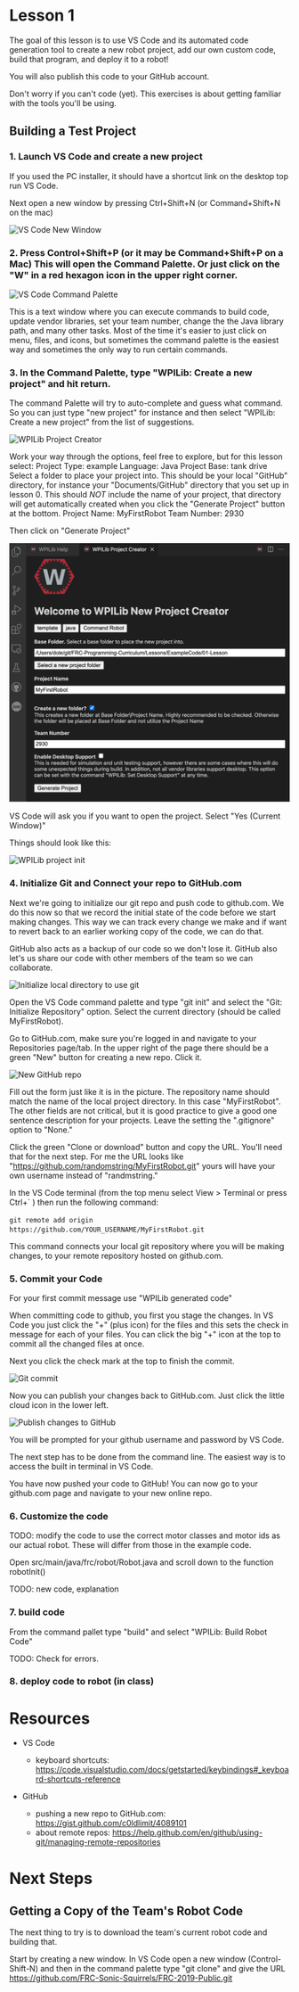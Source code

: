 # Lesson 1

The goal of this lesson is to use VS Code and its automated code
generation tool to create a new robot project, add our own custom
code, build that program, and deploy it to a robot!

You will also publish this code to your GitHub account.

Don't worry if you can't code (yet). This exercises is about getting
familiar with the tools you'll be using.

## Building a Test Project

### 1. Launch VS Code and create a new project

If you used the PC installer, it should have a shortcut link on the desktop top run VS Code.

Next open a new window by pressing Ctrl+Shift+N (or Command+Shift+N on the mac)

![VS Code New Window](https://raw.githubusercontent.com/randomstring/FRC-Programming-Curriculum/master/Lessons/imgs/VSCode_New_Window.png)

### 2. Press Control+Shift+P (or it may be Command+Shift+P on a Mac) This will open the Command Palette. Or just click on the "W" in a red hexagon icon in the upper right corner.

![VS Code Command Palette](https://raw.githubusercontent.com/randomstring/FRC-Programming-Curriculum/master/Lessons/imgs/Command_Palette.png)

This is a text window where you can execute commands to build code, update vendor libraries, set your team number, change the the Java library path, and many other tasks. Most of the time it's easier to just click on menu, files, and icons, but sometimes the command palette is the easiest way and sometimes the only way to run certain commands.

### 3. In the Command Palette, type "WPILib: Create a new project" and hit return.
   The command Palette will try to auto-complete and guess what command. So you can just type "new project" for instance and then select "WPILib: Create a new project" from the list of suggestions.

![WPILib Project Creator](https://raw.githubusercontent.com/randomstring/FRC-Programming-Curriculum/master/Lessons/imgs/WPILib_Project_Creator.png)

Work your way through the options, feel free to explore, but for this lesson select:
  Project Type: example
  Language: Java
  Project Base: tank drive
  Select a folder to place your project into. This should be your local "GitHub" directory, for instance your "Documents/GitHub" directory that you set up in lesson 0. This should *NOT* include the name of your project, that directory will get automatically created when you click the "Generate Project" button at the bottom.
  Project Name: MyFirstRobot
  Team Number: 2930
  
  Then click on "Generate Project"

![WPILib New Project](https://raw.githubusercontent.com/randomstring/FRC-Programming-Curriculum/master/Lessons/imgs/WPILib_New_Project.png)

VS Code will ask you if you want to open the project. Select "Yes (Current Window)"

Things should look like this:

![WPILib project init](https://raw.githubusercontent.com/randomstring/FRC-Programming-Curriculum/master/Lessons/imgs/WPILib_init.png)

### 4. Initialize Git and Connect your repo to GitHub.com

Next we're going to initialize our git repo and push code to github.com. We do this now so that we record the initial state of the code before we start making changes. This way we can track every change we make and if want to revert back to an earlier working copy of the code, we can do that.

GitHub also acts as a backup of our code so we don't lose it. GitHub also let's us share our code with other members of the team so we can collaborate.

![Initialize local directory to use git](https://raw.githubusercontent.com/randomstring/FRC-Programming-Curriculum/master/Lessons/imgs/Git_init.png)

Open the VS Code command palette and type "git init" and select the "Git: Initialize Repository" option. Select the current directory (should be called MyFirstRobot).

Go to GitHub.com, make sure you're logged in and navigate to your Repositories page/tab. In the upper right of the page there should be a green "New" button for creating a new repo. Click it.

![New GitHub repo](https://raw.githubusercontent.com/randomstring/FRC-Programming-Curriculum/master/Lessons/imgs/GitHub_new_repo.png)

Fill out the form just like it is in the picture. The repository name should match the name of the local project directory. In this case "MyFirstRobot". The other fields are not critical, but it is good practice to give a good one sentence description for your projects. Leave the setting the ".gitignore" option to "None."

Click the green "Clone or download" button and copy the URL. You'll need that for the next step. For me the URL looks like "https://github.com/randomstring/MyFirstRobot.git" yours will have your own username instead of "randmstring." 


In the VS Code terminal (from the top menu select View > Terminal or press Ctrl+` ) then run the following command:

`
git remote add origin https://github.com/YOUR_USERNAME/MyFirstRobot.git
`

This command connects your local git repository where you will be making changes, to your remote repository hosted on github.com. 


### 5. Commit your Code


For your first commit message use "WPILib generated code"

When committing code to github, you first you stage the changes. In VS Code you just click the "+" (plus icon) for the files and this sets the check in message for each of your files. You can click the big "+" icon at the top to commit all the changed files at once. 

Next you click the check mark at the top to finish the commit. 

![Git commit](https://raw.githubusercontent.com/randomstring/FRC-Programming-Curriculum/master/Lessons/imgs/VSCode_git_commit.png)

Now you can publish your changes back to GitHub.com. Just click the little cloud icon in the lower left.

![Publish changes to GitHub](https://raw.githubusercontent.com/randomstring/FRC-Programming-Curriculum/master/Lessons/imgs/VSCode_git_publish.png)

You will be prompted for your github username and password by VS Code.

The next step has to be done from the command line. The easiest way is to access the built in terminal in VS Code.


You have now pushed your code to GitHub! You can now go to your
github.com page and navigate to your new online repo.

### 6. Customize the code

TODO: modify the code to use the correct motor classes and motor ids as our actual robot. These will differ from those in the example code.

Open src/main/java/frc/robot/Robot.java and scroll down to the function robotInit()

TODO: new code, explanation

### 7. build code

From the command pallet type "build" and select "WPILib: Build Robot Code"

TODO: Check for errors. 


### 8. deploy code to robot (in class)


# Resources

 - VS Code
   + keyboard shortcuts: https://code.visualstudio.com/docs/getstarted/keybindings#_keyboard-shortcuts-reference

 - GitHub
   + pushing a new repo to GitHub.com:  https://gist.github.com/c0ldlimit/4089101
   + about remote repos:  https://help.github.com/en/github/using-git/managing-remote-repositories


# Next Steps

## Getting a Copy of the Team's Robot Code

The next thing to try is to download the team's current robot code and
building that.

Start by creating a new window. In VS Code open a new window
(Control-Shift-N) and then in the command palette type "git clone" and
give the URL
https://github.com/FRC-Sonic-Squirrels/FRC-2019-Public.git

